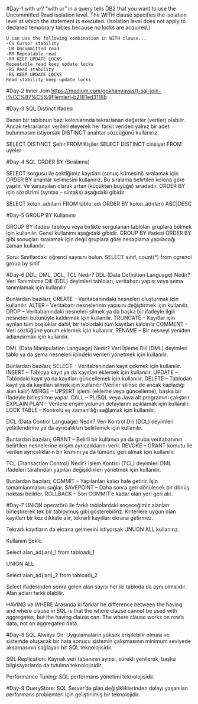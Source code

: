 #Day-1
with ur?
“with ur” in a query tells DB2 that you want to use the Uncommitted Read isolation level.
The WITH clause specifies the isolation level at which the statement is executed. 
(Isolation level does not apply to declared temporary tables because no locks are acquired.)
```
U can use the following combination in WITH clause...
-CS Cursor stability
-UR Uncommitted read
-RR Repeatable read
-RR KEEP UPDATE LOCKS
Repeatable read keep update locks
-RS Read stability
-RS KEEP UPDATE LOCKS
Read stability keep update locks
```

#Day-2
İnner Join
https://medium.com/gokhanyavas/t-sql-join-i%CC%87%C5%9Flemleri-b2181ed3118b

#Day-3
SQL Distinct İfadesi

Bazen bir tablonun bazı kolonlarında tekrarlanan değerler (veriler) olabilir.
Ancak tekrarlanan verileri eleyerek her farklı veriden yalnız bir adet 
bulunmasını istiyorsak DISTINCT anahtar sözcüğünü kullanırız.

SELECT DISTINCT Şehir FROM Kişiler
SELECT DISTINCT cinsiyet FROM uyeler

#Day-4
SQL ORDER BY (Sıralama)

SELECT sorgusu ile çektiğimiz kayıtları (sonuç kümesini) 
sıralamak için ORDER BY anahtar kelimesini kullanırız. 
Bu sıralama belirtilen kolona göre yapılır. Ve varsayılan olarak artan
(küçükten büyüğe) sıradadır. 
ORDER BY için sözdizimi (syntax – sintaks) aşağıdaki gibidir:

SELECT kolon_adı(ları)
FROM tablo_adı
ORDER BY kolon_adı(ları) ASC|DESC

#Day-5
GROUP BY Kullanımı

GROUP BY ifadesi tabloyu veya birlikte sorgulanan tabloları
gruplara bölmek için kullanılır. Genel kullanımı aşağıdaki gibidir. 
GROUP BY ifadesi ORDER BY gibi sonuçları sıralamak için değil 
gruplara göre hesaplama yapılacağı zaman kullanılır.

Soru: Sınıflardaki öğrenci sayısını bulun.
SELECT sinif, count(*) from ogrenci group by sinif

#Day-6
DDL, DML, DCL, TCL Nedir?
DDL (Data Definition Language) Nedir?
Veri Tanımlama Dili (DDL) deyimleri tabloları, veritabanı yapısı veya şema tanımlamak için kullanılır.

Bunlardan bazıları;
CREATE – Veritabanındaki nesneleri oluşturmak için kullanılır.
ALTER – Veritabanı nesnelerinin yapısını değiştirmek için kullanılır.
DROP – Veritabanındaki nesneleri silmek ya da başka bir ifadeyle ilgili nesneleri bütünüyle kaldırmak için kullanılır.
TRUNCATE – Kayıtlar için ayrılan tüm boşluklar dahil, bir tablodaki tüm kayıtları kaldırılır
COMMENT – Veri sözlüğüne yorum eklemek için kullanılır.
RENAME – Bir nesneyi yeniden adlandırmak için kullanılır.

DML (Data Manipulation Language) Nedir?
Veri İşleme Dili (DML) deyimleri tablo ya da şema nesneleri içindeki verileri yönetmek için kullanılır.

Bunlardan bazıları;
SELECT – Veritabanından kayıt çekmek için kullanılır.
INSERT – Tabloya kayıt ya da kayıtları eklemek için kullanılır.
UPDATE – Tablodaki kayıt ya da kayıtları güncellemek için kullanılır.
DELETE – Tablodan kayıt ya da kayıtları silmek için kullanılır (Veriler silinse de ancak kapladığı alan kalır)
MERGE – UPSERT işlemi (ekleme veya güncelleme), başka bir ifadeyle birleştirme yapar.
CALL – PL/SQL veya Java alt programını çalıştırır.
EXPLAIN PLAN – Verilere erişim yolunun detaylarını açıklamak için kullanılır.
LOCK TABLE – Kontrolü eş zamanlılığı sağlamak için kullanılır.

DCL (Data Control Language) Nedir?
Veri Kontrol Dili (DCL) deyimleri yetkilendirme ya da ayrıcalıkları belirlemek için kullanılır.

Bunlardan bazıları;
GRANT – Belirli bir kullanıcı ya da gruba veritabanının belirtilen nesnelerine erişim ayrıcalıklarını verir.
REVOKE – GRANT komutu ile verilen ayrıcalıkların bir kısmını ya da tümünü geri almak için kullanılır.

TCL (Transaction Control) Nedir?
İşlem Kontrol (TCL) deyimleri DML ifadeleri tarafından yapılan değişiklikleri yönetmek için kullanılır.

Bunlardan bazıları;
COMMIT – Yapılanları kalıcı hale getirir. İşin tamamlanmasını sağlar.
SAVEPOINT – Daha sonra geri dönülecek bir dönüş noktası belirler.
ROLLBACK – Son COMMIT’e kadar olan yeri geri alır.

#Day-7
UNION operatörü ile farklı tablolardaki seçeceğimiz alanları birleştirerek tek bir tabloymuş gibi gösterebiliriz. Kriterlere uygun olan kayıtları bir kez dikkate alır, tekrarlı kayıtları ekrana getirmez.

Tekrarlı kayıtların da ekrana gelmesini istiyorsak  UNUON ALL kullanırız.

Kullanım Şekli:

Select alan_ad(ları)_1   from tabloadı_1

UNION ALL

Select alan_ad(ları)_2   from tabloadı_2

Select ifadesinden sonra gelen alan sayısı her iki tabloda da aynı olmalıdır. Alan adları farklı olabilir.

HAVING ve  WHERE Arasında ki farklar
he difference between the having and where clause in SQL is that the where clause cannot be used with aggregates, but the having clause can.
The where clause works on row’s data, not on aggregated data. 

#Day-8 
SQL Always On: Uygulamaların yüksek erişilebilir olması ve sistemde oluşacak bir hata sonucu sistemin çalışmasının minimum seviyede aksamasının sağlayan bir SQL teknolojisidir.

SQL Replication: Kaynak veri tabanının aynısı, sürekli yenilerek, başka bilgisayarlarda da tutulma teknolojisidir.

Performance Tuning: SQL performans yönetimi teknolojisidir.

#Day-9
QueryStore: SQL Server‘de plan değişikliklerinden dolayı yaşanılan performans problemleri için geliştirilmiş bir teknolojidir.
